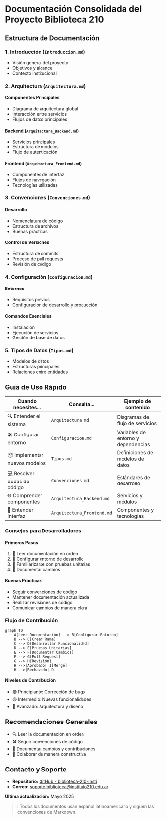 # Documentación Consolidada del Proyecto Biblioteca 210

## Estructura de Documentación

### 1. Introducción (`Introduccion.md`)
- Visión general del proyecto
- Objetivos y alcance
- Contexto institucional

### 2. Arquitectura (`Arquitectura.md`)
#### Componentes Principales
- Diagrama de arquitectura global
- Interacción entre servicios
- Flujos de datos principales

#### Backend (`Arquitectura_Backend.md`)
- Servicios principales
- Estructura de módulos
- Flujo de autenticación

#### Frontend (`Arquitectura_Frontend.md`)
- Componentes de interfaz
- Flujos de navegación
- Tecnologías utilizadas

### 3. Convenciones (`Convenciones.md`)
#### Desarrollo
- Nomenclatura de código
- Estructura de archivos
- Buenas prácticas

#### Control de Versiones
- Estructura de commits
- Proceso de pull requests
- Revisión de código

### 4. Configuración (`Configuracion.md`)
#### Entornos
- Requisitos previos
- Configuración de desarrollo y producción

#### Comandos Esenciales
- Instalación
- Ejecución de servicios
- Gestión de base de datos

### 5. Tipos de Datos (`Tipos.md`)
- Modelos de datos
- Estructuras principales
- Relaciones entre entidades

## Guía de Uso Rápido

| Cuando necesites... | Consulta... | Ejemplo de contenido |
|---------------------|-------------|----------------------|
| 🔍 Entender el sistema | `Arquitectura.md` | Diagramas de flujo de servicios |
| 🛠 Configurar entorno | `Configuracion.md` | Variables de entorno y dependencias |
| 📦 Implementar nuevos modelos | `Tipos.md` | Definiciones de modelos de datos |
| 💻 Resolver dudas de código | `Convenciones.md` | Estándares de desarrollo |
| 🌐 Comprender componentes | `Arquitectura_Backend.md` | Servicios y módulos |
| 🎨 Entender interfaz | `Arquitectura_Frontend.md` | Componentes y tecnologías |

### Consejos para Desarrolladores

#### Primeros Pasos
1. 📖 Leer documentación en orden
2. 🔧 Configurar entorno de desarrollo
3. 🧪 Familiarizarse con pruebas unitarias
4. 📝 Documentar cambios

#### Buenas Prácticas
- Seguir convenciones de código
- Mantener documentación actualizada
- Realizar revisiones de código
- Comunicar cambios de manera clara

### Flujo de Contribución

```mermaid
graph TD
    A[Leer Documentación] --> B[Configurar Entorno]
    B --> C[Crear Rama]
    C --> D[Desarrollar Funcionalidad]
    D --> E[Pruebas Unitarias]
    E --> F[Documentar Cambios]
    F --> G[Pull Request]
    G --> H{Revisión}
    H -->|Aprobado| I[Merge]
    H -->|Rechazado| D
```

#### Niveles de Contribución
- 🟢 Principiante: Corrección de bugs
- 🟡 Intermedio: Nuevas funcionalidades
- 🔴 Avanzado: Arquitectura y diseño

## Recomendaciones Generales
- 🔍 Leer la documentación en orden
- 🛠 Seguir convenciones de código
- 📝 Documentar cambios y contribuciones
- 🤝 Colaborar de manera constructiva

## Contacto y Soporte
- **Repositorio:** [GitHub - biblioteca-210-insti](https://github.com/catriel458/biblioteca-210-insti)
- **Correo:** soporte.biblioteca@instituto210.edu.ar

**Última actualización:** Mayo 2025

> ℹ️ Todos los documentos usan español latinoamericano y siguen las convenciones de Markdown.